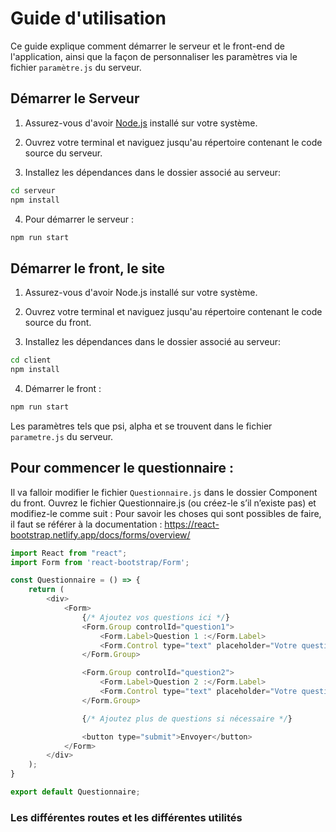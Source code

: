 # Guide d'utilisation

Ce guide explique comment démarrer le serveur et le front-end de l'application, ainsi que la façon de personnaliser les paramètres via le fichier `paramètre.js` du serveur.

## Démarrer le Serveur

1. Assurez-vous d'avoir [Node.js](https://nodejs.org/en/download) installé sur votre système.

2. Ouvrez votre terminal et naviguez jusqu'au répertoire contenant le code source du serveur.

3. Installez les dépendances dans le dossier associé au serveur:

``` bash
cd serveur 
npm install 
```

4. Pour démarrer le serveur :

```bash
npm run start
```

## Démarrer le front, le site

1. Assurez-vous d'avoir Node.js installé sur votre système.

2. Ouvrez votre terminal et naviguez jusqu'au répertoire contenant le code source du front.

3. Installez les dépendances dans le dossier associé au serveur:

``` bash
cd client 
npm install 
```

4. Démarrer le front :

``` bash
npm run start
```

Les paramètres tels que psi, alpha et se trouvent dans le fichier `parametre.js` du serveur.

## Pour commencer le questionnaire : 

Il va falloir modifier le fichier `Questionnaire.js`  dans le dossier Component du front.
Ouvrez le fichier Questionnaire.js (ou créez-le s’il n’existe pas) et modifiez-le comme suit :
Pour savoir les choses qui sont possibles de faire, il faut se référer à la documentation : 
https://react-bootstrap.netlify.app/docs/forms/overview/

```js
import React from "react";
import Form from 'react-bootstrap/Form';

const Questionnaire = () => {
    return (
        <div>
            <Form>
                {/* Ajoutez vos questions ici */}
                <Form.Group controlId="question1">
                    <Form.Label>Question 1 :</Form.Label>
                    <Form.Control type="text" placeholder="Votre question ici" />
                </Form.Group>

                <Form.Group controlId="question2">
                    <Form.Label>Question 2 :</Form.Label>
                    <Form.Control type="text" placeholder="Votre question ici" />
                </Form.Group>

                {/* Ajoutez plus de questions si nécessaire */}

                <button type="submit">Envoyer</button>
            </Form>
        </div>
    );
}

export default Questionnaire;
```

### Les différentes routes et les différentes utilités 

